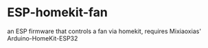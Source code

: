 # ESP-homekit-fan
an ESP firmware that controls a fan via homekit, requires Mixiaoxias' Arduino-HomeKit-ESP32
